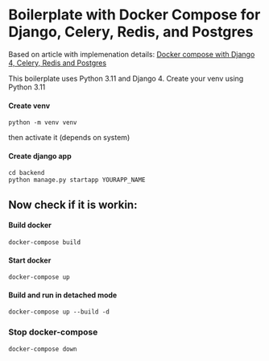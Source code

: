 # Boilerplate with Docker Compose for Django, Celery, Redis, and Postgres

Based on article with implemenation details: [Docker compose with Django 4, Celery, Redis and Postgres](https://saasitive.com/tutorial/django-celery-redis-postgres-docker-compose/)


This boilerplate uses Python 3.11 and Django 4. Create your venv using Python 3.11
#### Create venv
```
python -m venv venv
```
then activate it (depends on system)

#### Create django app
```
cd backend
python manage.py startapp YOURAPP_NAME
```
## Now check if it is workin:

#### Build docker

```
docker-compose build
```

#### Start docker

```
docker-compose up
```

#### Build and run in detached mode

```
docker-compose up --build -d
```

### Stop docker-compose

```
docker-compose down
```
